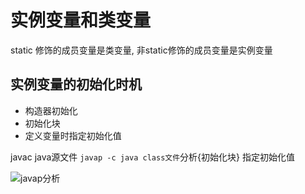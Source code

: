 # 实例变量和类变量

static 修饰的成员变量是类变量, 非static修饰的成员变量是实例变量


## 实例变量的初始化时机

+ 构造器初始化
+ 初始化块
+ 定义变量时指定初始化值

javac java源文件 `javap -c java class文件`分析{初始化块} 指定初始化值

![javap分析](resources/01.png)

